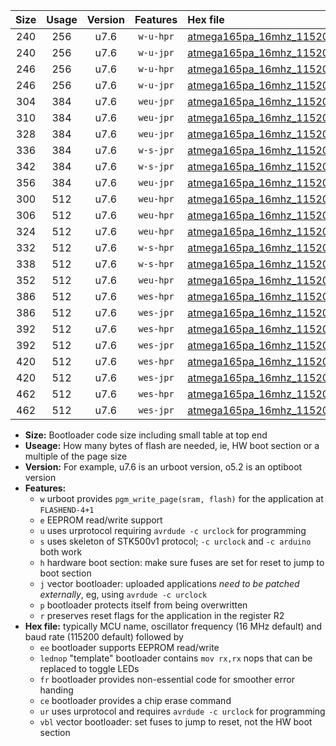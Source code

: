 |Size|Usage|Version|Features|Hex file|
|:-:|:-:|:-:|:-:|:--|
|240|256|u7.6|`w-u-hpr`|[atmega165pa_16mhz_115200bps_ur.hex](https://raw.githubusercontent.com/stefanrueger/urboot/main//atmega165pa_16mhz_115200bps_ur.hex)|
|240|256|u7.6|`w-u-jpr`|[atmega165pa_16mhz_115200bps_ur_vbl.hex](https://raw.githubusercontent.com/stefanrueger/urboot/main//atmega165pa_16mhz_115200bps_ur_vbl.hex)|
|246|256|u7.6|`w-u-hpr`|[atmega165pa_16mhz_115200bps_lednop_ur.hex](https://raw.githubusercontent.com/stefanrueger/urboot/main//atmega165pa_16mhz_115200bps_lednop_ur.hex)|
|246|256|u7.6|`w-u-jpr`|[atmega165pa_16mhz_115200bps_lednop_ur_vbl.hex](https://raw.githubusercontent.com/stefanrueger/urboot/main//atmega165pa_16mhz_115200bps_lednop_ur_vbl.hex)|
|304|384|u7.6|`weu-jpr`|[atmega165pa_16mhz_115200bps_ee_ur_vbl.hex](https://raw.githubusercontent.com/stefanrueger/urboot/main//atmega165pa_16mhz_115200bps_ee_ur_vbl.hex)|
|310|384|u7.6|`weu-jpr`|[atmega165pa_16mhz_115200bps_ee_lednop_ur_vbl.hex](https://raw.githubusercontent.com/stefanrueger/urboot/main//atmega165pa_16mhz_115200bps_ee_lednop_ur_vbl.hex)|
|328|384|u7.6|`weu-jpr`|[atmega165pa_16mhz_115200bps_ee_lednop_fr_ur_vbl.hex](https://raw.githubusercontent.com/stefanrueger/urboot/main//atmega165pa_16mhz_115200bps_ee_lednop_fr_ur_vbl.hex)|
|336|384|u7.6|`w-s-jpr`|[atmega165pa_16mhz_115200bps_vbl.hex](https://raw.githubusercontent.com/stefanrueger/urboot/main//atmega165pa_16mhz_115200bps_vbl.hex)|
|342|384|u7.6|`w-s-jpr`|[atmega165pa_16mhz_115200bps_lednop_vbl.hex](https://raw.githubusercontent.com/stefanrueger/urboot/main//atmega165pa_16mhz_115200bps_lednop_vbl.hex)|
|356|384|u7.6|`weu-jpr`|[atmega165pa_16mhz_115200bps_ee_lednop_fr_ce_ur_vbl.hex](https://raw.githubusercontent.com/stefanrueger/urboot/main//atmega165pa_16mhz_115200bps_ee_lednop_fr_ce_ur_vbl.hex)|
|300|512|u7.6|`weu-hpr`|[atmega165pa_16mhz_115200bps_ee_ur.hex](https://raw.githubusercontent.com/stefanrueger/urboot/main//atmega165pa_16mhz_115200bps_ee_ur.hex)|
|306|512|u7.6|`weu-hpr`|[atmega165pa_16mhz_115200bps_ee_lednop_ur.hex](https://raw.githubusercontent.com/stefanrueger/urboot/main//atmega165pa_16mhz_115200bps_ee_lednop_ur.hex)|
|324|512|u7.6|`weu-hpr`|[atmega165pa_16mhz_115200bps_ee_lednop_fr_ur.hex](https://raw.githubusercontent.com/stefanrueger/urboot/main//atmega165pa_16mhz_115200bps_ee_lednop_fr_ur.hex)|
|332|512|u7.6|`w-s-hpr`|[atmega165pa_16mhz_115200bps.hex](https://raw.githubusercontent.com/stefanrueger/urboot/main//atmega165pa_16mhz_115200bps.hex)|
|338|512|u7.6|`w-s-hpr`|[atmega165pa_16mhz_115200bps_lednop.hex](https://raw.githubusercontent.com/stefanrueger/urboot/main//atmega165pa_16mhz_115200bps_lednop.hex)|
|352|512|u7.6|`weu-hpr`|[atmega165pa_16mhz_115200bps_ee_lednop_fr_ce_ur.hex](https://raw.githubusercontent.com/stefanrueger/urboot/main//atmega165pa_16mhz_115200bps_ee_lednop_fr_ce_ur.hex)|
|386|512|u7.6|`wes-hpr`|[atmega165pa_16mhz_115200bps_ee.hex](https://raw.githubusercontent.com/stefanrueger/urboot/main//atmega165pa_16mhz_115200bps_ee.hex)|
|386|512|u7.6|`wes-jpr`|[atmega165pa_16mhz_115200bps_ee_vbl.hex](https://raw.githubusercontent.com/stefanrueger/urboot/main//atmega165pa_16mhz_115200bps_ee_vbl.hex)|
|392|512|u7.6|`wes-hpr`|[atmega165pa_16mhz_115200bps_ee_lednop.hex](https://raw.githubusercontent.com/stefanrueger/urboot/main//atmega165pa_16mhz_115200bps_ee_lednop.hex)|
|392|512|u7.6|`wes-jpr`|[atmega165pa_16mhz_115200bps_ee_lednop_vbl.hex](https://raw.githubusercontent.com/stefanrueger/urboot/main//atmega165pa_16mhz_115200bps_ee_lednop_vbl.hex)|
|420|512|u7.6|`wes-hpr`|[atmega165pa_16mhz_115200bps_ee_lednop_fr.hex](https://raw.githubusercontent.com/stefanrueger/urboot/main//atmega165pa_16mhz_115200bps_ee_lednop_fr.hex)|
|420|512|u7.6|`wes-jpr`|[atmega165pa_16mhz_115200bps_ee_lednop_fr_vbl.hex](https://raw.githubusercontent.com/stefanrueger/urboot/main//atmega165pa_16mhz_115200bps_ee_lednop_fr_vbl.hex)|
|462|512|u7.6|`wes-hpr`|[atmega165pa_16mhz_115200bps_ee_lednop_fr_ce.hex](https://raw.githubusercontent.com/stefanrueger/urboot/main//atmega165pa_16mhz_115200bps_ee_lednop_fr_ce.hex)|
|462|512|u7.6|`wes-jpr`|[atmega165pa_16mhz_115200bps_ee_lednop_fr_ce_vbl.hex](https://raw.githubusercontent.com/stefanrueger/urboot/main//atmega165pa_16mhz_115200bps_ee_lednop_fr_ce_vbl.hex)|

- **Size:** Bootloader code size including small table at top end
- **Useage:** How many bytes of flash are needed, ie, HW boot section or a multiple of the page size
- **Version:** For example, u7.6 is an urboot version, o5.2 is an optiboot version
- **Features:**
  + `w` urboot provides `pgm_write_page(sram, flash)` for the application at `FLASHEND-4+1`
  + `e` EEPROM read/write support
  + `u` uses urprotocol requiring `avrdude -c urclock` for programming
  + `s` uses skeleton of STK500v1 protocol; `-c urclock` and `-c arduino` both work
  + `h` hardware boot section: make sure fuses are set for reset to jump to boot section
  + `j` vector bootloader: uploaded applications *need to be patched externally*, eg, using `avrdude -c urclock`
  + `p` bootloader protects itself from being overwritten
  + `r` preserves reset flags for the application in the register R2
- **Hex file:** typically MCU name, oscillator frequency (16 MHz default) and baud rate (115200 default) followed by
  + `ee` bootloader supports EEPROM read/write
  + `lednop` "template" bootloader contains `mov rx,rx` nops that can be replaced to toggle LEDs
  + `fr` bootloader provides non-essential code for smoother error handing
  + `ce` bootloader provides a chip erase command
  + `ur` uses urprotocol and requires `avrdude -c urclock` for programming
  + `vbl` vector bootloader: set fuses to jump to reset, not the HW boot section

